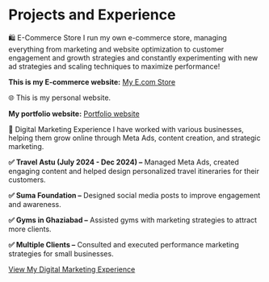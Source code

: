 # Projects and Experience
🛍️ E-Commerce Store
I run my own e-commerce store, managing everything from marketing and website optimization to customer engagement and growth strategies and constantly experimenting with new ad strategies and scaling techniques to maximize performance!

**This is my E-commerce website:** [My E.com Store](https://3qvxps-i2.myshopify.com/)

🌐 This is my personal website.

**My portfolio website:** [Portfolio website](shouryapatiyal.com)

📢 Digital Marketing Experience
I have worked with various businesses, helping them grow online through Meta Ads, content creation, and strategic marketing.

**✅ Travel Astu (July 2024 - Dec 2024) –** Managed Meta Ads, created engaging content and helped design personalized travel itineraries for their customers.

**✅ Suma Foundation –** Designed social media posts to improve engagement and awareness.

**✅ Gyms in Ghaziabad –** Assisted gyms with marketing strategies to attract more clients.

**✅ Multiple Clients –** Consulted and executed performance marketing strategies for small businesses.

[View My Digital Marketing Experience](https://docs.google.com/document/d/1IcyTPO5y0thvCiQv91uxyIwJ-jydGtX6b4y1eNYJ0AA/edit?usp=sharing)
